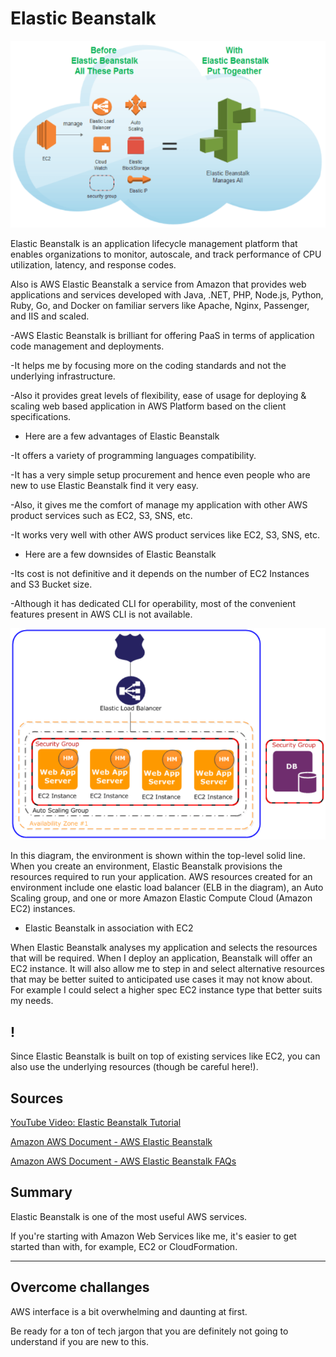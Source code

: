 # Elastic Beanstalk

![Elastic-Beanstalk](../00_includes/AWS-13%20Files%2CApp%20Services%2CCDN%2CDNS%2CDatabase/Elastic-Beanstalk.PNG)

Elastic Beanstalk is an application lifecycle management platform that enables organizations to monitor, autoscale, and track performance of CPU utilization, latency, and response codes.

Also is AWS Elastic Beanstalk a service from Amazon that provides web applications and services developed with Java, .NET, PHP, Node.js, Python, Ruby, Go, and Docker on familiar servers like Apache, Nginx, Passenger, and IIS and scaled.

-AWS Elastic Beanstalk is brilliant for offering PaaS in terms of application code management and deployments.

-It helps me by focusing more on the coding standards and not the underlying infrastructure.

-Also it provides great levels of flexibility, ease of usage for deploying & scaling web based application in AWS Platform based on the client specifications.

- Here are a few advantages of Elastic   Beanstalk

-It offers a variety of programming languages compatibility. 

-It has a very simple setup procurement and hence even people who are new to use Elastic Beanstalk find it very easy.

-Also, it gives me the comfort of manage my application with other AWS product services such as EC2, S3, SNS, etc.

-It works very well with other AWS product services like EC2, S3, SNS, etc.

- Here are a few downsides of Elastic Beanstalk

-Its cost is not definitive and it depends on the number of EC2 Instances and S3 Bucket size.

-Although it has dedicated CLI for operability, most of the convenient features present in AWS CLI is not available.


![Elastic-Beanstalk2](../00_includes/AWS-13%20Files%2CApp%20Services%2CCDN%2CDNS%2CDatabase/Elastic-Beanstalk2.PNG)

In this diagram, the environment is shown within the top-level solid line. When you create an environment, Elastic Beanstalk provisions the resources required to run your application. AWS resources created for an environment include one elastic load balancer (ELB in the diagram), an Auto Scaling group, and one or more Amazon Elastic Compute Cloud (Amazon EC2) instances.

- Elastic Beanstalk in association with EC2

When Elastic Beanstalk analyses my application and selects the resources that will be required. When I deploy an application, Beanstalk will offer an EC2 instance. It will also allow me to step in and select alternative resources that may be better suited to anticipated use cases it may not know about. For example I could select a higher spec EC2 instance type that better suits my needs.

## ! 
Since Elastic Beanstalk is built on top of existing services like EC2, you can also use the underlying resources (though be careful here!).


## Sources

[YouTube Video: Elastic Beanstalk Tutorial](https://www.youtube.com/watch?v=jnMUp2c9AzA)

[Amazon AWS Document - AWS Elastic Beanstalk](https://aws.amazon.com/elasticbeanstalk/?sc_channel=EL&sc_campaign=Anim_Explainer_2020_vid&sc_medium=YouTube&sc_content=Video7757&sc_detail=COMPUTE&sc_country=US)

[Amazon AWS Document - AWS Elastic Beanstalk FAQs](https://aws.amazon.com/elasticbeanstalk/faqs/)

## Summary

Elastic Beanstalk is one of the most useful AWS services.

If you're starting with Amazon Web Services like me, it's easier to get started than with, for example, EC2 or CloudFormation.

---

## Overcome challanges

AWS interface is a bit overwhelming and daunting at first.

Be ready for a ton of tech jargon that you are definitely not going to understand if you are new to this.